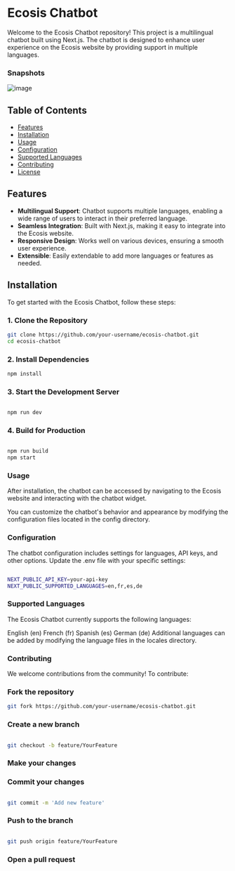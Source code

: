 # Ecosis Chatbot

Welcome to the Ecosis Chatbot repository! This project is a multilingual chatbot built using Next.js. The chatbot is designed to enhance user experience on the Ecosis website by providing support in multiple languages.

### Snapshots
![image](https://github.com/user-attachments/assets/ec9ab4c9-9696-4cf0-b349-218f4098e94f)


## Table of Contents

- [Features](#features)
- [Installation](#installation)
- [Usage](#usage)
- [Configuration](#configuration)
- [Supported Languages](#supported-languages)
- [Contributing](#contributing)
- [License](#license)

## Features

- **Multilingual Support**: Chatbot supports multiple languages, enabling a wide range of users to interact in their preferred language.
- **Seamless Integration**: Built with Next.js, making it easy to integrate into the Ecosis website.
- **Responsive Design**: Works well on various devices, ensuring a smooth user experience.
- **Extensible**: Easily extendable to add more languages or features as needed.

## Installation

To get started with the Ecosis Chatbot, follow these steps:

### 1. Clone the Repository

```bash
git clone https://github.com/your-username/ecosis-chatbot.git
cd ecosis-chatbot
```
### 2. Install Dependencies

```bash
npm install
```

### 3. Start the Development Server
```bash

npm run dev
```

### 4. Build for Production
``` bash

npm run build
npm start

```

### Usage
After installation, the chatbot can be accessed by navigating to the Ecosis website and interacting with the chatbot widget.

You can customize the chatbot's behavior and appearance by modifying the configuration files located in the config directory.

### Configuration
The chatbot configuration includes settings for languages, API keys, and other options. Update the .env file with your specific settings:

```bash

NEXT_PUBLIC_API_KEY=your-api-key
NEXT_PUBLIC_SUPPORTED_LANGUAGES=en,fr,es,de

```

### Supported Languages
The Ecosis Chatbot currently supports the following languages:

English (en)
French (fr)
Spanish (es)
German (de)
Additional languages can be added by modifying the language files in the locales directory.

### Contributing
We welcome contributions from the community! To contribute:

### Fork the repository

```bash
git fork https://github.com/your-username/ecosis-chatbot.git

```
### Create a new branch

```bash

git checkout -b feature/YourFeature

```

### Make your changes

### Commit your changes

```bash

git commit -m 'Add new feature'
```

### Push to the branch

```bash

git push origin feature/YourFeature
```

### Open a pull request
